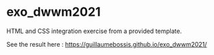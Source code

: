 # exo_dwwm2021
HTML and CSS integration exercise from a provided template.

See the result here : https://guillaumebossis.github.io/exo_dwwm2021/
